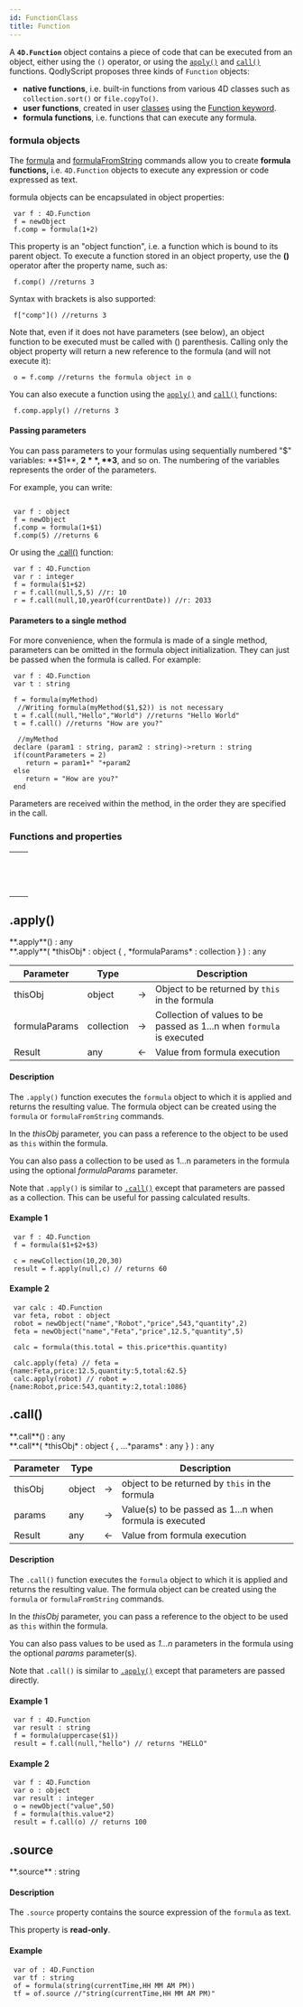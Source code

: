 ```yaml
---
id: FunctionClass
title: Function
---
```



A **`4D.Function`** object contains a piece of code that can be executed from an object, either using the `()` operator, or using the [`apply()`](#apply) and [`call()`](#call) functions. QodlyScript proposes three kinds of `Function` objects:

- **native functions**, i.e. built-in functions from various 4D classes such as `collection.sort()` or `file.copyTo()`.
- **user functions**, created in user [classes](basics/lang-classes.md) using the [Function keyword](basics/lang-classes.md#function).
- **formula functions**, i.e. functions that can execute any formula.  



### formula objects

The [formula](#formula-objects) and [formulaFromString](commands/formulaFromString) commands allow you to create **formula functions,** i.e. `4D.Function` objects to execute any expression or code expressed as text.

formula objects can be encapsulated in object properties:

```qs
 var f : 4D.Function
 f = newObject
 f.comp = formula(1+2)
```

This property is an "object function", i.e. a function which is bound to its parent object. To execute a function stored in an object property, use the **()** operator after the property name, such as:

```qs
 f.comp() //returns 3
```

Syntax with brackets is also supported:

```qs
 f["comp"]() //returns 3
```

Note that, even if it does not have parameters (see below), an object function to be executed must be called with () parenthesis. Calling only the object property will return a new reference to the formula (and will not execute it):

```qs
 o = f.comp //returns the formula object in o
```

You can also execute a function using the [`apply()`](#apply) and [`call()`](#call) functions:

```qs
 f.comp.apply() //returns 3
```

#### Passing parameters

You can pass parameters to your formulas using sequentially numbered "$" variables: **$1**, **$2**, **$3**, and so on. The numbering of the variables represents the order of the parameters.

 For example, you can write:

```qs

 var f : object
 f = newObject
 f.comp = formula(1+$1)
 f.comp(5) //returns 6
```

Or using the [.call()](#call) function:

```qs
 var f : 4D.Function
 var r : integer
 f = formula($1+$2)
 r = f.call(null,5,5) //r: 10
 r = f.call(null,10,yearOf(currentDate)) //r: 2033
```

#### Parameters to a single method

For more convenience, when the formula is made of a single method, parameters can be omitted in the formula object initialization. They can just be passed when the formula is called. For example:

```qs
 var f : 4D.Function
 var t : string

 f = formula(myMethod)
  //Writing formula(myMethod($1,$2)) is not necessary
 t = f.call(null,"Hello","World") //returns "Hello World"
 t = f.call() //returns "How are you?"

  //myMethod
 declare (param1 : string, param2 : string)->return : string
 if(countParameters = 2)
    return = param1+" "+param2
 else
    return = "How are you?"
 end
```

Parameters are received within the method, in the order they are specified in the call.


### Functions and properties


||
|---|
|[<!-- INCLUDE #FunctionClass.apply().Syntax -->](#apply)&nbsp;&nbsp;&nbsp;&nbsp;<!-- INCLUDE #FunctionClass.apply().Summary -->|
|[<!-- INCLUDE #FunctionClass.call().Syntax -->](#call)&nbsp;&nbsp;&nbsp;&nbsp;<!-- INCLUDE #FunctionClass.call().Summary --> |
|[<!-- INCLUDE #FunctionClass.source.Syntax -->](#source)&nbsp;&nbsp;&nbsp;&nbsp;<!-- INCLUDE #FunctionClass.source.Summary --> |




<!-- REF FunctionClass.apply().Desc -->
## .apply()

<!-- REF #FunctionClass.apply().Syntax -->**.apply**() : any<br/>**.apply**( *thisObj* : object { , *formulaParams* : collection } ) : any<!-- END REF -->


<!-- REF #FunctionClass.apply().Params -->
|Parameter|Type||Description|
|---------|--- |:---:|------|
|thisObj|object|->|Object to be returned by `this` in the formula|
|formulaParams |collection|->|Collection of values to be passed as $1...$n when `formula` is executed|
|Result|any|<-|Value from formula execution|<!-- END REF -->


#### Description

The `.apply()` function <!-- REF #FunctionClass.apply().Summary -->executes the `formula` object to which it is applied and returns the resulting value<!-- END REF -->. The formula object can be created using the `formula` or `formulaFromString` commands.


In the *thisObj* parameter, you can pass a reference to the object to be used as `this` within the formula.

You can also pass a collection to be used as $1...$n parameters in the formula using the optional *formulaParams* parameter.

Note that `.apply()` is similar to [`.call()`](#call) except that parameters are passed as a collection. This can be useful for passing calculated results.


#### Example 1

```qs
 var f : 4D.Function
 f = formula($1+$2+$3)

 c = newCollection(10,20,30)
 result = f.apply(null,c) // returns 60
```


#### Example 2

```qs
 var calc : 4D.Function
 var feta, robot : object
 robot = newObject("name","Robot","price",543,"quantity",2)
 feta = newObject("name","Feta","price",12.5,"quantity",5)

 calc = formula(this.total = this.price*this.quantity)

 calc.apply(feta) // feta = {name:Feta,price:12.5,quantity:5,total:62.5}
 calc.apply(robot) // robot = {name:Robot,price:543,quantity:2,total:1086}
```

<!-- END REF -->


<!-- REF FunctionClass.call().Desc -->
## .call()


<!-- REF #FunctionClass.call().Syntax -->**.call**() : any<br/>**.call**( *thisObj* : object { , ...*params* : any } ) : any<!-- END REF -->


<!-- REF #FunctionClass.call().Params -->
|Parameter|Type||Description|
|---|---|---|---|
|thisObj|object|->|object to be returned by `this` in the formula|
|params |any|->|Value(s) to be passed as $1...$n when formula is executed|
|Result|any|<-|Value from formula execution|<!-- END REF -->


#### Description

The `.call()` function <!-- REF #FunctionClass.call().Summary -->executes the `formula` object to which it is applied and returns the resulting value<!-- END REF -->. The formula object can be created using the `formula` or `formulaFromString` commands.

In the *thisObj* parameter, you can pass a reference to the object to be used as `this` within the formula.

You can also pass values to be used as *$1...$n* parameters in the formula using the optional *params* parameter(s).

Note that `.call()` is similar to [`.apply()`](#apply) except that parameters are passed directly.

#### Example 1

```qs
 var f : 4D.Function
 var result : string
 f = formula(uppercase($1))
 result = f.call(null,"hello") // returns "HELLO"
```

#### Example 2

```qs
 var f : 4D.Function
 var o : object
 var result : integer
 o = newObject("value",50)
 f = formula(this.value*2)
 result = f.call(o) // returns 100
```

<!-- END REF -->



<!-- REF FunctionClass.source.Desc -->
## .source

<!-- REF #FunctionClass.source.Syntax -->**.source** : string <!-- END REF -->


#### Description

The `.source` property <!-- REF #FunctionClass.source.Summary -->contains the source expression of the `formula` as text<!-- END REF -->.

This property is **read-only**.

#### Example

```qs
 var of : 4D.Function
 var tf : string
 of = formula(string(currentTime,HH MM AM PM))
 tf = of.source //"string(currentTime,HH MM AM PM)"
```



<!-- END REF -->

